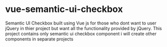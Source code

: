 # vue-semantic-ui-checkbox
Semantic UI Checkbox built using Vue js for those who dont want to user jQuery in thier project but want all the functionality provided by jQuery. This project contains only semantic ui checkbox component i will create other components in separate projects

